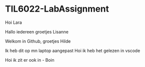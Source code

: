 # TIL6022-LabAssignment
Hoi Lara

Hallo iedereen groetjes Lisanne

Welkom in Github, groetjes Hilde

Ik heb dit op mn laptop aangepast
Hoi ik heb het gelezen in vscode

Hoi ik zit er ook in - Boin